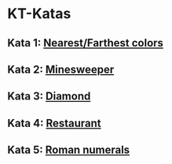 # KT-Katas

## Kata 1: [Nearest/Farthest colors](colors/README.md)
## Kata 2: [Minesweeper](minesweeper/README.md)
## Kata 3: [Diamond](diamond/README.md)
## Kata 4: [Restaurant](restaurant/README.md)
## Kata 5: [Roman numerals](roman_numerals/README.md)
